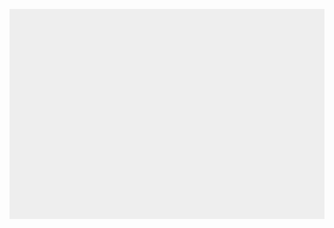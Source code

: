 <html>
<head>
    <meta charset="utf-8" />
    <title>Game</title>
    <style>
      canvas { background: #eee; display: block; margin: 0 auto; }
    </style>
</head>
<body>

<canvas id="myCanvas" width="480" height="320"></canvas>

<script>
    var canvas = document.getElementById("myCanvas");
    var ctx = canvas.getContext("2d");
    var x = canvas.width/2;
    var y = canvas.height-30;
    var dx = 2;
    var dy = -2;
    function draw() {
        console.log(x);
        ctx.clearRect(0, 0, canvas.width, canvas.height);
        ctx.beginPath();
        ctx.arc(240, 240, 15, 0, Math.PI*2, false);
        ctx.fillStyle = "rgb(0,0,255)";
        ctx.fill();
        
        ctx.closePath();
        x += dx;
        y += dy;
    }
    // ctx.fillStyle = "rgba(0, 0, 200, 0.5)";
    // ctx.fillRect (30, 30, 50, 50);
    setInterval(draw, 10);
</script>

</body>
</html>